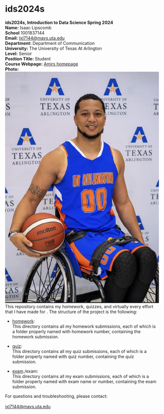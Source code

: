 # ids2024s

**ids2024s, Introduction to Data Science Spring 2024**  
**Name:** Isaac Lipscomb  
**School** 1001837144  
**Email:** Ixl7144@mavs.uta.edu  
**Department:** Department of Communication  
**University:** The University of Texas At Arlington  
**Level:** Senior  
**Position Title:** Student  
**Course Webpage:** [Amirs homepage](www.cdslab.org)  
**Photo:** ![A photo of Isaac](IMG_3780.jpeg)  
 This repository contains my homework, quizzes, and virtually every effort that I have made for <course name>. The structure of the project is the following:  
+ [homework](./hw):  
This directory contains all my homework submissions, each of which is a folder properly named with homework number, containing the homework submission.  

+ [quiz](./quiz):  
This directory contains all my quiz submissions, each of which is a folder properly named with quiz number, containing the quiz submission.  

+ [exam]()./exam:  
This directory contains all my exam submissions, each of which is a folder properly named with exam name or number, containing the exam submission.  

For questions and troubleshooting, please contact:  
<Isaac Lipscomb>  
<ixl7144@mavs.uta.edu>  
<any other contact or signature information that you would like to add>
